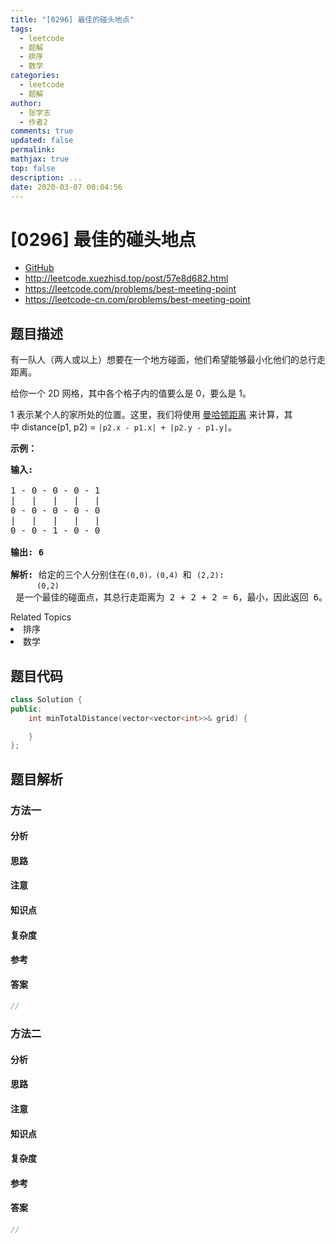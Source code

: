 ```yaml
---
title: "[0296] 最佳的碰头地点"
tags:
  - leetcode
  - 题解
  - 排序
  - 数学
categories:
  - leetcode
  - 题解
author:
  - 张学志
  - 作者2
comments: true
updated: false
permalink:
mathjax: true
top: false
description: ...
date: 2020-03-07 00:04:56
---
```



# [0296] 最佳的碰头地点
* [GitHub](https://github.com/algoboy101/LeetCodeCrowdsource/tree/master/_posts/QA/%5B0296%5D%20%E6%9C%80%E4%BD%B3%E7%9A%84%E7%A2%B0%E5%A4%B4%E5%9C%B0%E7%82%B9.md)
* http://leetcode.xuezhisd.top/post/57e8d682.html
* https://leetcode.com/problems/best-meeting-point
* https://leetcode-cn.com/problems/best-meeting-point


## 题目描述

<p>有一队人（两人或以上）想要在一个地方碰面，他们希望能够最小化他们的总行走距离。</p>

<p>给你一个 2D&nbsp;网格，其中各个格子内的值要么是&nbsp;0，要么是&nbsp;1。</p>

<p>1 表示某个人的家所处的位置。这里，我们将使用&nbsp;<a href="https://baike.baidu.com/item/%E6%9B%BC%E5%93%88%E9%A1%BF%E8%B7%9D%E7%A6%BB" target="_blank">曼哈顿距离</a>&nbsp;来计算，其中&nbsp;distance(p1, p2) = <code>|p2.x - p1.x| + |p2.y - p1.y|</code>。</p>

<p><strong>示例：</strong></p>

<pre><strong>输入:</strong> 

1 - 0 - 0 - 0 - 1
|   |   |   |   |
0 - 0 - 0 - 0 - 0
|   |   |   |   |
0 - 0 - 1 - 0 - 0

<strong>输出: 6 

解析: </strong>给定的三个人分别住在<code>(0,0)<span style="">，</span></code><code>(0,4) </code>和 <code>(2,2)</code>:
&nbsp;    <code>(0,2)</code> 是一个最佳的碰面点，其总行走距离为 2 + 2 + 2 = 6，最小，因此返回 6。</pre>
<div><div>Related Topics</div><div><li>排序</li><li>数学</li></div></div>


## 题目代码

```cpp
class Solution {
public:
    int minTotalDistance(vector<vector<int>>& grid) {

    }
};
```


## 题目解析


### 方法一

#### 分析

#### 思路

#### 注意

#### 知识点

#### 复杂度

#### 参考

#### 答案

```cpp
//
```


### 方法二

#### 分析

#### 思路

#### 注意

#### 知识点

#### 复杂度

#### 参考

#### 答案

```cpp
//
```


